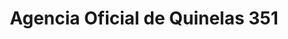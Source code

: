 ---
title: "Agencia Oficial de Quinelas 351"
url: /bernardo-de-irigoyen/agencia-oficial-de-quinelas-351/
shop: lotería
---